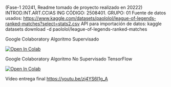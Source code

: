 (Fase-1 20241, Readme tomado de proyecto realizado en 20222)
INTROD.INT.ART.CCIAS ING 
CÓDIGO: 2508401. GRUPO: 01
Fuente de datos usados: https://www.kaggle.com/datasets/paololol/league-of-legends-ranked-matches?select=stats2.csv
API para importación de datos: kaggle datasets download -d paololol/league-of-legends-ranked-matches

Google Colaboratory Algoritmo Supervisado

[![Open In Colab](https://colab.research.google.com/assets/colab-badge.svg)](https://colab.research.google.com/github/davidc-garcia/LOL_Winner_Prediction_IA/blob/main/02-Modelo_Supervisado.ipynb)

Google Colaboratory Algoritmo No Supervisado TensorFlow

[![Open In Colab](https://colab.research.google.com/assets/colab-badge.svg)](https://colab.research.google.com/github/davidc-garcia/LOL_Winner_Prediction_IA/blob/main/03-Modelo_No_Supervisado_TensorFlow.ipynb)


Vídeo entrega final https://youtu.be/zj4YS6l1g_A
